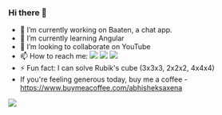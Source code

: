 ### Hi there 👋

- 🔭 I’m currently working on Baaten, a chat app.
- 🌱 I’m currently learning Angular
- 👯 I’m looking to collaborate on YouTube
- 📫 How to reach me:
<a href="https://twitter.com/intent/follow?screen_name=abhisheks031&tw_p=followbutton" target="_blank" rel="noopener noreferrer"><img src="https://img.shields.io/twitter/follow/abhisheks031?label=%40abhisheks031&style=social"></a> 
<a href="https://www.youtube.com/channel/UC8Gl9fv7A1ipE3EaOMzxCSg" target="_blank" rel="noopener noreferrer"><img src="https://img.shields.io/badge/Developing%20Developer--brightgreen?style=social&logo=youtube"></a>
<a href="https://www.instagram.com/developing.developer/" target="_blank" rel="noopener noreferrer"><img src="https://img.shields.io/badge/@developing.developer--brightgreen?style=social&logo=instagram"></a>
- ⚡ Fun fact: I can solve Rubik's cube (3x3x3, 2x2x2, 4x4x4) 
- If you're feeling generous today, buy me a coffee - <a href="https://www.buymeacoffee.com/abhisheksaxena" target="_blank">https://www.buymeacoffee.com/abhisheksaxena</a>
<img src="https://github-readme-stats.vercel.app/api?username=5AbhishekSaxena&&show_icons=true&title_color=ffffff&icon_color=bb2acf&text_color=daf7dc&bg_color=151515"/>

